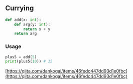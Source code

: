 ## Currying

```python
def add(x: int):
    def arg(y: int):
        return x + y
    return arg
```

### Usage

```python
plus5 = add(5)
print(plus5(10)) # 15
```

[https://qiita.com/dankogai/items/46fedc447dd93d1e0fbc](https://qiita.com/dankogai/items/46fedc447dd93d1e0fbc)